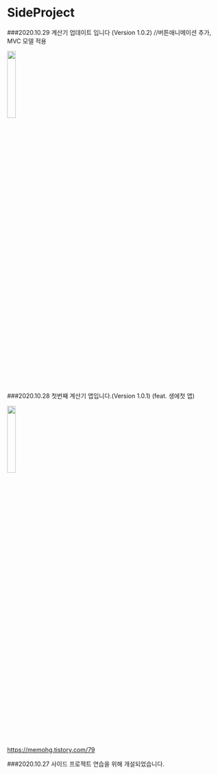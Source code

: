 # SideProject

###2020.10.29 계산기 업데이트 입니다 (Version 1.0.2) //버튼애니메이션 추가, MVC 모델 적용

<img src="https://img1.daumcdn.net/thumb/R1280x0/?scode=mtistory2&fname=https%3A%2F%2Fblog.kakaocdn.net%2Fdn%2FVC9hF%2FbtqL9tnR1af%2FUpwu0CCopmYwRzgtNVc6H1%2Fimg.gif" width="20%" height="20%">

###2020.10.28 첫번째 계산기 앱입니다.(Version 1.0.1) (feat. 생에첫 앱)

<img src="https://img1.daumcdn.net/thumb/R1280x0/?scode=mtistory2&fname=https%3A%2F%2Fblog.kakaocdn.net%2Fdn%2FRSgb8%2FbtqLZKxzK0E%2FbHOTu0Dxpvl4T0Luvu2Zyk%2Fimg.png" width="20%" height="20%">

https://memohg.tistory.com/79

###2020.10.27 사이드 프로젝트 연습을 위해 개설되었습니다.
